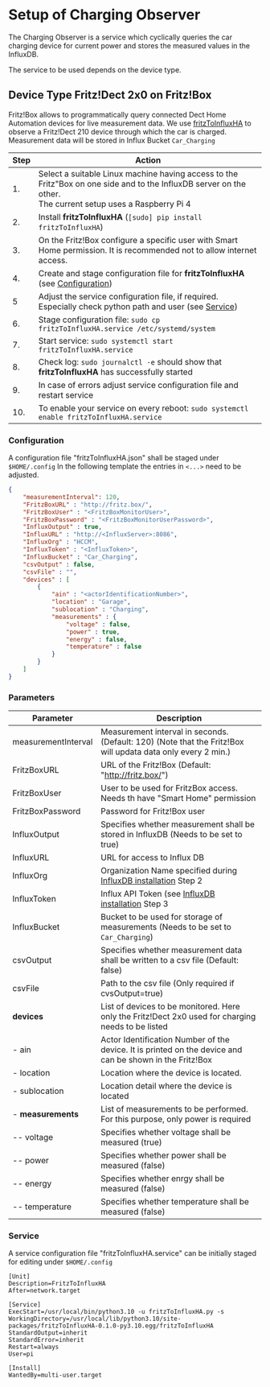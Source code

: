 # Setup of Charging Observer

The Charging Observer is a service which cyclically queries the car charging device for current power and stores the measured values in the InfluxDB.

The service to be used depends on the device type.

## Device Type Fritz!Dect 2x0 on Fritz!Box

Fritz!Box allows to programmatically query connected Dect Home Automation devices for live measurement data.
We use [fritzToInfluxHA](https://github.com/signag/fritzToInfluxHA) to observe a Fritz!Dect 210 device through which the car is charged.
Measurement data will be stored in Influx Bucket ```Car_Charging```

|Step|Action
|----|-----------------------------------------------------
|1.  | Select a suitable Linux machine having access to the Fritz"Box on one side and to the InfluxDB server on the other.<br/>The current setup uses a Raspberry Pi 4
|2.  | Install **fritzToInfluxHA** (```[sudo] pip install fritzToInfluxHA```)
|3.  | On the Fritz!Box configure a specific user with Smart Home permission. It is recommended not to allow internet access.
|4.  | Create and stage configuration file for **fritzToInfluxHA** (see [Configuration](#configuration))
|5   | Adjust the service configuration file, if required. Especially check python path and user (see [Service](#Service))
|6.  | Stage configuration file: ```sudo cp fritzToInfluxHA.service /etc/systemd/system```
|7.  | Start service: ```sudo systemctl start fritzToInfluxHA.service```
|8.  | Check log: ```sudo journalctl -e``` should show that **fritzToInfluxHA** has successfully started
|9.  | In case of errors adjust service configuration file and restart service
|10. | To enable your service on every reboot: ```sudo systemctl enable fritzToInfluxHA.service```

### Configuration

A configuration file "fritzToInfluxHA.json" shall be staged under ```$HOME/.config```
In the following template the entries in ```<...>``` need to be adjusted.

```json
{
    "measurementInterval": 120,
    "FritzBoxURL" : "http://fritz.box/",
    "FritzBoxUser" : "<FritzBoxMonitorUser>",
    "FritzBoxPassword" : "<FritzBoxMonitorUserPassword>",
    "InfluxOutput" : true,
    "InfluxURL" : "http://<InfluxServer>:8086",
    "InfluxOrg" : "HCCM",
    "InfluxToken" : "<InfluxToken>",
    "InfluxBucket" : "Car_Charging",
    "csvOutput" : false,
    "csvFile" : "",
    "devices" : [
        {
            "ain" : "<actorIdentificationNumber>",
            "location" : "Garage",
            "sublocation" : "Charging",
            "measurements" : {
                "voltage" : false,
                "power" : true,
                "energy" : false,
                "temperature" : false
            }
        }
    ]
}
```

### Parameters

| Parameter            | Description
|----------------------|------------------------------------------------------------------------------------------------------
| measurementInterval  | Measurement interval in seconds. (Default: 120) (Note that the Fritz!Box will updata data only every 2 min.)
| FritzBoxURL          | URL of the Fritz!Box (Default: "http://fritz.box/")
| FritzBoxUser         | User to be used for FritzBox access. Needs th have "Smart Home" permission
| FritzBoxPassword     | Password for Fritz!Box user
| InfluxOutput         | Specifies whether measurement shall be stored in InfluxDB (Needs to be set to true)
| InfluxURL            | URL for access to Influx DB
| InfluxOrg            | Organization Name specified during [InfluxDB installation](setupInfluxDb.md) Step 2
| InfluxToken          | Influx API Token (see [InfluxDB installation](setupInfluxDb.md) Step 3
| InfluxBucket         | Bucket to be used for storage of measurements (Needs to be set to ```Car_Charging```)
| csvOutput            | Specifies whether measurement data shall be written to a csv file (Default: false)
| csvFile              | Path to the csv file (Only required if cvsOutput=true)
| **devices**          | List of devices to be monitored. Here only the Fritz!Dect 2x0 used for charging needs to be listed
| - ain                | Actor Identification Number of the device. It is printed on the device and can be shown in the Fritz!Box
| - location           | Location where the device is located.
| - sublocation        | Location detail where the device is located
| - **measurements**   | List of measurements to be performed. For this purpose, only power is required
| -- voltage           | Specifies whether voltage shall be measured (true)
| -- power             | Specifies whether power shall be measured (false)
| -- energy            | Specifies whether enrgy shall be measured (false)
| -- temperature       | Specifies whether temperature shall be measured (false)

### Service

A service configuration file "fritzToInfluxHA.service" can be initially staged for editing under ```$HOME/.config```

```code
[Unit]
Description=FritzToInfluxHA
After=network.target

[Service]
ExecStart=/usr/local/bin/python3.10 -u fritzToInfluxHA.py -s
WorkingDirectory=/usr/local/lib/python3.10/site-packages/fritzToInfluxHA-0.1.0-py3.10.egg/fritzToInfluxHA
StandardOutput=inherit
StandardError=inherit
Restart=always
User=pi

[Install]
WantedBy=multi-user.target
```
